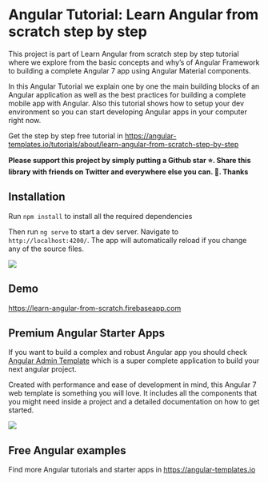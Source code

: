 # Angular Tutorial: Learn Angular from scratch step by step

This project is part of Learn Angular from scratch step by step tutorial where we explore from the basic concepts and why’s of Angular Framework to building a complete Angular 7 app using Angular Material components.

In this Angular Tutorial we explain one by one the main building blocks of an Angular application as well as the best practices for building a complete mobile app with Angular. Also this tutorial shows how to setup your dev environment so you can start developing Angular apps in your computer right now.

Get the step by step free tutorial in https://angular-templates.io/tutorials/about/learn-angular-from-scratch-step-by-step

**Please support this project by simply putting a Github star ⭐. Share this library with friends on Twitter and everywhere else you can. 🙏. Thanks**


## Installation

Run `npm install` to install all the required dependencies

Then run `ng serve` to start a dev server.
Navigate to `http://localhost:4200/`. The app will automatically reload if you change any of the source files.


![](https://s3-us-west-2.amazonaws.com/angular-templates/tutorials/learn-angular-from-scratch-step-by-step/learn-angular-from-scratch-step-by-step-categories.png)

## Demo

https://learn-angular-from-scratch.firebaseapp.com


## Premium Angular Starter Apps

If you want to build a complex and robust Angular app you should check [Angular Admin Template](https://angular-templates.com/product/angular-admin-template) which is a super complete application to build your next angular project.

Created with performance and ease of development in mind, this Angular 7 web template is something you will love. It includes all the components that you might need inside a project and a detailed documentation on how to get started.


![](https://s3-us-west-2.amazonaws.com/angular-templates/angular-duo-template/angular-admin-template-new-cover.jpeg)

## Free Angular examples

Find more Angular tutorials and starter apps in https://angular-templates.io
